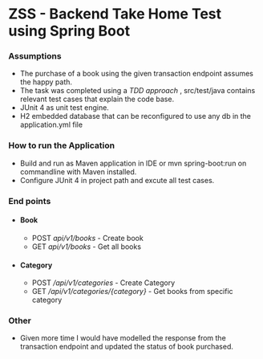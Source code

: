 # ZSS - Backend Take Home Test using Spring Boot
### Assumptions ###
 - The purchase of a book using the given transaction endpoint assumes the happy path.
 - The task was completed using a *TDD approach* , src/test/java contains relevant test cases that explain the code base.
 - JUnit 4 as unit test engine.
 - H2 embedded database that can be reconfigured to use any db in the application.yml file
 
  ### How to run the Application ###
 - Build and run as Maven application in IDE or mvn spring-boot:run on commandline with Maven installed.
 - Configure JUnit 4 in project path and excute all test cases. 

  ### End points ###
 -  #### Book ####
     - POST *api/v1/books*  - Create book
     - GET  *api/v1/books*  - Get all books
   
 -  #### Category ####
     - POST */api/v1/categories*  - Create Category
     - GET  */api/v1/categories/{category}*  - Get books from specific category

 
 ### Other ###
 - Given more time I would have modelled the response from the transaction endpoint and updated the status of book purchased. 
 
